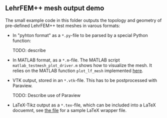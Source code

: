 ## LehrFEM++ mesh output demo

The small example code in this folder outputs the topology and geometry of pre-defined
LehrFEM++ test meshes in varous formats:

- In "pyhton format" as a `*.py`-file to be parsed by a special Python function:

   TODO: describe

- In MATLAB format, as a `*.m`-file. The MATLAB script `matlab_testmesh_plot_driver.m`
shows how to visualize the mesh. It relies on the MATLAB function `plot_lf_mesh`
implemented
[here](https://github.com/craffael/lehrfempp/blob/master/lib/lf/io/plot_lf_mesh.m
"plot_lf_mesh.m").

- VTK output, stored in an `*.vtk`-file. This has to be postprocessed with Paraview. 

   TODO: Describe use of Paraview
   
- LaTeX-Tikz output as a `*.tex`-file, which can be included into a LaTeX docuemnt, see 
  [the
  file](https://github.com/craffael/lehrfempp/blob/master/examples/io/test_mesh_output/test_meshes.tex
  "LaTeX wrapper file") for a sample LaTeX wrapper file.
